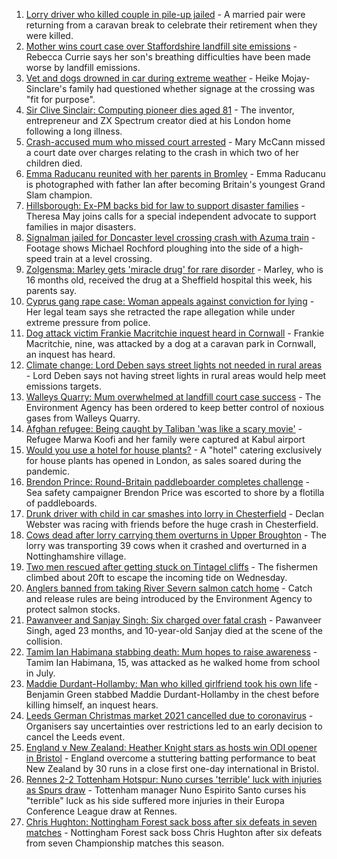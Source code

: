 1. [Lorry driver who killed couple in pile-up jailed](https://www.bbc.co.uk/news/uk-england-merseyside-58584110?at_medium=RSS&at_campaign=KARANGA) - A married pair were returning from a caravan break to celebrate their retirement when they were killed.
2. [Mother wins court case over Staffordshire landfill site emissions](https://www.bbc.co.uk/news/uk-england-stoke-staffordshire-58577136?at_medium=RSS&at_campaign=KARANGA) - Rebecca Currie says her son's breathing difficulties have been made worse by landfill emissions.
3. [Vet and dogs drowned in car during extreme weather](https://www.bbc.co.uk/news/uk-england-derbyshire-58576840?at_medium=RSS&at_campaign=KARANGA) - Heike Mojay-Sinclare's family had questioned whether signage at the crossing was "fit for purpose".
4. [Sir Clive Sinclair: Computing pioneer dies aged 81](https://www.bbc.co.uk/news/uk-58587521?at_medium=RSS&at_campaign=KARANGA) - The inventor, entrepreneur and ZX Spectrum creator died at his London home following a long illness.
5. [Crash-accused mum who missed court arrested](https://www.bbc.co.uk/news/uk-england-beds-bucks-herts-58589097?at_medium=RSS&at_campaign=KARANGA) - Mary McCann missed a court date over charges relating to the crash in which two of her children died.
6. [Emma Raducanu reunited with her parents in Bromley](https://www.bbc.co.uk/news/uk-england-london-58585022?at_medium=RSS&at_campaign=KARANGA) - Emma Raducanu is photographed with father Ian after becoming Britain's youngest Grand Slam champion.
7. [Hillsborough: Ex-PM backs bid for law to support disaster families](https://www.bbc.co.uk/news/uk-england-merseyside-58583340?at_medium=RSS&at_campaign=KARANGA) - Theresa May joins calls for a special independent advocate to support families in major disasters.
8. [Signalman jailed for Doncaster level crossing crash with Azuma train](https://www.bbc.co.uk/news/uk-england-south-yorkshire-58587307?at_medium=RSS&at_campaign=KARANGA) - Footage shows Michael Rochford ploughing into the side of a high-speed train at a level crossing.
9. [Zolgensma: Marley gets 'miracle drug' for rare disorder](https://www.bbc.co.uk/news/uk-england-humber-58586324?at_medium=RSS&at_campaign=KARANGA) - Marley, who is 16 months old, received the drug at a Sheffield hospital this week, his parents say.
10. [Cyprus gang rape case: Woman appeals against conviction for lying](https://www.bbc.co.uk/news/uk-england-derbyshire-58583251?at_medium=RSS&at_campaign=KARANGA) - Her legal team says she retracted the rape allegation while under extreme pressure from police.
11. [Dog attack victim Frankie Macritchie inquest heard in Cornwall](https://www.bbc.co.uk/news/uk-england-cornwall-58582827?at_medium=RSS&at_campaign=KARANGA) - Frankie Macritchie, nine, was attacked by a dog at a caravan park in Cornwall, an inquest has heard.
12. [Climate change: Lord Deben says street lights not needed in rural areas](https://www.bbc.co.uk/news/uk-england-suffolk-58585374?at_medium=RSS&at_campaign=KARANGA) - Lord Deben says not having street lights in rural areas would help meet emissions targets.
13. [Walleys Quarry: Mum overwhelmed at landfill court case success](https://www.bbc.co.uk/news/uk-england-stoke-staffordshire-58589631?at_medium=RSS&at_campaign=KARANGA) - The Environment Agency has been ordered to keep better control of noxious gases from Walleys Quarry.
14. [Afghan refugee: Being caught by Taliban 'was like a scary movie'](https://www.bbc.co.uk/news/uk-england-58576104?at_medium=RSS&at_campaign=KARANGA) - Refugee Marwa Koofi and her family were captured at Kabul airport
15. [Would you use a hotel for house plants?](https://www.bbc.co.uk/news/uk-england-london-58575510?at_medium=RSS&at_campaign=KARANGA) - A "hotel" catering exclusively for house plants has opened in London, as sales soared during the pandemic.
16. [Brendon Prince: Round-Britain paddleboarder completes challenge](https://www.bbc.co.uk/news/uk-england-devon-58572635?at_medium=RSS&at_campaign=KARANGA) - Sea safety campaigner Brendon Price was escorted to shore by a flotilla of paddleboards.
17. [Drunk driver with child in car smashes into lorry in Chesterfield](https://www.bbc.co.uk/news/uk-england-derbyshire-58571895?at_medium=RSS&at_campaign=KARANGA) - Declan Webster was racing with friends before the huge crash in Chesterfield.
18. [Cows dead after lorry carrying them overturns in Upper Broughton](https://www.bbc.co.uk/news/uk-england-nottinghamshire-58583258?at_medium=RSS&at_campaign=KARANGA) - The lorry was transporting 39 cows when it crashed and overturned in a Nottinghamshire village.
19. [Two men rescued after getting stuck on Tintagel cliffs](https://www.bbc.co.uk/news/uk-england-cornwall-58581250?at_medium=RSS&at_campaign=KARANGA) - The fishermen climbed about 20ft to escape the incoming tide on Wednesday.
20. [Anglers banned from taking River Severn salmon catch home](https://www.bbc.co.uk/news/uk-england-58568541?at_medium=RSS&at_campaign=KARANGA) - Catch and release rules are being introduced by the Environment Agency to protect salmon stocks.
21. [Pawanveer and Sanjay Singh: Six charged over fatal crash](https://www.bbc.co.uk/news/uk-england-birmingham-58589045?at_medium=RSS&at_campaign=KARANGA) - Pawanveer Singh, aged 23 months, and 10-year-old Sanjay died at the scene of the collision.
22. [Tamim Ian Habimana stabbing death: Mum hopes to raise awareness](https://www.bbc.co.uk/news/uk-england-london-58589469?at_medium=RSS&at_campaign=KARANGA) - Tamim Ian Habimana, 15, was attacked as he walked home from school in July.
23. [Maddie Durdant-Hollamby: Man who killed girlfriend took his own life](https://www.bbc.co.uk/news/uk-england-northamptonshire-58582235?at_medium=RSS&at_campaign=KARANGA) - Benjamin Green stabbed Maddie Durdant-Hollamby in the chest before killing himself, an inquest hears.
24. [Leeds German Christmas market 2021 cancelled due to coronavirus](https://www.bbc.co.uk/news/uk-england-leeds-58585829?at_medium=RSS&at_campaign=KARANGA) - Organisers say uncertainties over restrictions led to an early decision to cancel the Leeds event.
25. [England v New Zealand: Heather Knight stars as hosts win ODI opener in Bristol](https://www.bbc.co.uk/sport/cricket/58588012?at_medium=RSS&at_campaign=KARANGA) - England overcome a stuttering batting performance to beat New Zealand by 30 runs in a close first one-day international in Bristol.
26. [Rennes 2-2 Tottenham Hotspur: Nuno curses 'terrible' luck with injuries as Spurs draw](https://www.bbc.co.uk/sport/football/58519098?at_medium=RSS&at_campaign=KARANGA) - Tottenham manager Nuno Espirito Santo curses his "terrible" luck as his side suffered more injuries in their Europa Conference League draw at Rennes.
27. [Chris Hughton: Nottingham Forest sack boss after six defeats in seven matches](https://www.bbc.co.uk/sport/football/58579227?at_medium=RSS&at_campaign=KARANGA) - Nottingham Forest sack boss Chris Hughton after six defeats from seven Championship matches this season.
